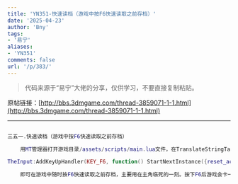```yaml
---
title: 'YN351-快速读档（游戏中按F6快速读取之前存档）'
date: '2025-04-23'
author: 'Bny'
tags:
- '易宁'
aliases:
- 'YN351'
comments: false
url: '/p/383/'
---
```


> 代码来源于“易宁”大佬的分享，仅供学习，不要直接复制粘贴。

原帖链接：[http://bbs.3dmgame.com/thread-3859071-1-1.html](http://bbs.3dmgame.com/thread-3859071-1-1.html)

---

```lua  

三五一.快速读档（游戏中按F6快速读取之前存档）

	用MT管理器打开游戏目录/assets/scripts/main.lua文件，在TranslateStringTable( STRINGS )的下一行插入以下内容：

TheInput:AddKeyUpHandler(KEY_F6, function() StartNextInstance({reset_action=RESET_ACTION.LOAD_SLOT, save_slot = SaveGameIndex:GetCurrentSaveSlot()}, true) end )

	即可在游戏中随时按F6快速读取之前存档，主要用在主角临死的一刻。按下F6后游戏会卡一下，是在读取中

```  

